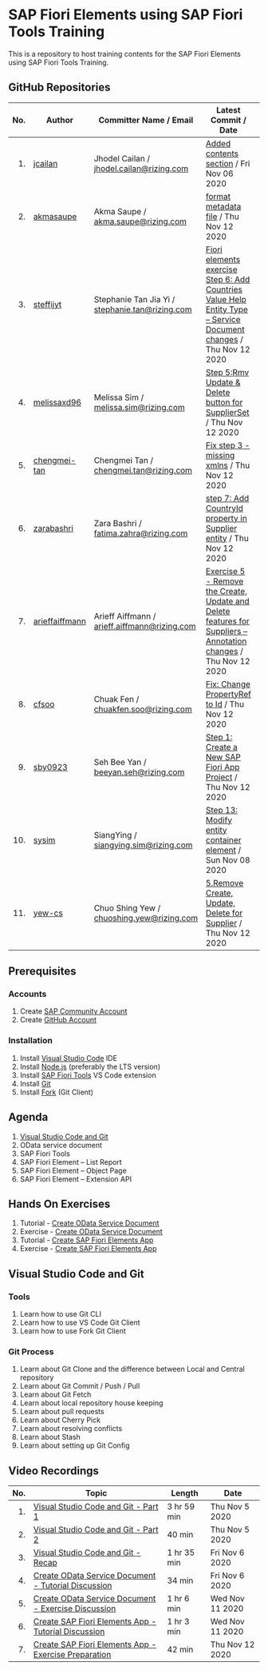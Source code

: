 # SAP Fiori Elements using SAP Fiori Tools Training

This is a repository to host training contents for the SAP Fiori Elements using SAP Fiori Tools Training.

## GitHub Repositories

| No. | Author | Committer Name / Email | Latest Commit / Date | Commits |
| ---:| ------ | ---------------------- | -------------------- |:-------:|
| 1. | [jcailan](https:&#x2F;&#x2F;github.com&#x2F;jcailan) | Jhodel Cailan / jhodel.cailan@rizing.com | [Added contents section](https:&#x2F;&#x2F;github.com&#x2F;jcailan&#x2F;fiori-element&#x2F;commit&#x2F;ad86a6b8116b4dd8ad657d3bbb54537ebb57abe1) / Fri Nov 06 2020 | [7](https:&#x2F;&#x2F;github.com&#x2F;jcailan&#x2F;fiori-element&#x2F;commits) |
| 2. | [akmasaupe](https:&#x2F;&#x2F;github.com&#x2F;akmasaupe) | Akma Saupe / akma.saupe@rizing.com | [format metadata file](https:&#x2F;&#x2F;github.com&#x2F;akmasaupe&#x2F;fiori-element&#x2F;commit&#x2F;38787acf68308c71198cd9356a83f5430d483b7f) / Thu Nov 12 2020 | [13](https:&#x2F;&#x2F;github.com&#x2F;akmasaupe&#x2F;fiori-element&#x2F;commits) |
| 3. | [steffijyt](https:&#x2F;&#x2F;github.com&#x2F;steffijyt) | Stephanie Tan Jia Yi / stephanie.tan@rizing.com | [Fiori elements exercise Step 6: Add Countries Value Help Entity Type – Service Document changes](https:&#x2F;&#x2F;github.com&#x2F;steffijyt&#x2F;fiori-element&#x2F;commit&#x2F;a0a6618812f8aa834b4a846a6633456040b889e1) / Thu Nov 12 2020 | [56](https:&#x2F;&#x2F;github.com&#x2F;steffijyt&#x2F;fiori-element&#x2F;commits) |
| 4. | [melissaxd96](https:&#x2F;&#x2F;github.com&#x2F;melissaxd96) | Melissa Sim / melissa.sim@rizing.com | [Step 5:Rmv Update &amp; Delete button for SupplierSet](https:&#x2F;&#x2F;github.com&#x2F;melissaxd96&#x2F;fiori-element&#x2F;commit&#x2F;de904303344293374f2e8543873e4d3efb4baae9) / Thu Nov 12 2020 | [65](https:&#x2F;&#x2F;github.com&#x2F;melissaxd96&#x2F;fiori-element&#x2F;commits) |
| 5. | [chengmei-tan](https:&#x2F;&#x2F;github.com&#x2F;chengmei-tan) | Chengmei Tan / chengmei.tan@rizing.com | [Fix step 3 - missing xmlns](https:&#x2F;&#x2F;github.com&#x2F;chengmei-tan&#x2F;fiori-element&#x2F;commit&#x2F;0acbc4fcb9378c05bc23292ede2abdeb331e0d04) / Thu Nov 12 2020 | [75](https:&#x2F;&#x2F;github.com&#x2F;chengmei-tan&#x2F;fiori-element&#x2F;commits) |
| 6. | [zarabashri](https:&#x2F;&#x2F;github.com&#x2F;zarabashri) | Zara Bashri / fatima.zahra@rizing.com | [step 7:	Add CountryId property in Supplier entity](https:&#x2F;&#x2F;github.com&#x2F;zarabashri&#x2F;fiori-element&#x2F;commit&#x2F;2c8d828f7996ee72bf080f60c1adf29c3fbd6bd5) / Thu Nov 12 2020 | [51](https:&#x2F;&#x2F;github.com&#x2F;zarabashri&#x2F;fiori-element&#x2F;commits) |
| 7. | [arieffaiffmann](https:&#x2F;&#x2F;github.com&#x2F;arieffaiffmann) | Arieff Aiffmann / arieff.aiffmann@rizing.com | [Exercise 5 - Remove the Create, Update and Delete features for Suppliers – Annotation changes](https:&#x2F;&#x2F;github.com&#x2F;arieffaiffmann&#x2F;fiori-element&#x2F;commit&#x2F;b6817f15abe1561a0b340e93d03bbfc9d56d413b) / Thu Nov 12 2020 | [54](https:&#x2F;&#x2F;github.com&#x2F;arieffaiffmann&#x2F;fiori-element&#x2F;commits) |
| 8. | [cfsoo](https:&#x2F;&#x2F;github.com&#x2F;cfsoo) | Chuak Fen / chuakfen.soo@rizing.com | [Fix: Change PropertyRef to Id](https:&#x2F;&#x2F;github.com&#x2F;cfsoo&#x2F;fiori-element&#x2F;commit&#x2F;9c58cd7be554748de9a40a8a3f4ff24c08d192e9) / Thu Nov 12 2020 | [50](https:&#x2F;&#x2F;github.com&#x2F;cfsoo&#x2F;fiori-element&#x2F;commits) |
| 9. | [sby0923](https:&#x2F;&#x2F;github.com&#x2F;sby0923) | Seh Bee Yan / beeyan.seh@rizing.com | [Step 1: Create a New SAP Fiori App Project](https:&#x2F;&#x2F;github.com&#x2F;sby0923&#x2F;fiori-element&#x2F;commit&#x2F;13ee2d2080385b0f9e7d765c0721299a4dc015fd) / Thu Nov 12 2020 | [49](https:&#x2F;&#x2F;github.com&#x2F;sby0923&#x2F;fiori-element&#x2F;commits) |
| 10. | [sysim](https:&#x2F;&#x2F;github.com&#x2F;sysim) | SiangYing / siangying.sim@rizing.com | [Step 13: Modify entity container element](https:&#x2F;&#x2F;github.com&#x2F;sysim&#x2F;fiori-element&#x2F;commit&#x2F;0e7d5572ad98bc979af9b72f47ad4073d9a81901) / Sun Nov 08 2020 | [31](https:&#x2F;&#x2F;github.com&#x2F;sysim&#x2F;fiori-element&#x2F;commits) |
| 11. | [yew-cs](https:&#x2F;&#x2F;github.com&#x2F;yew-cs) | Chuo Shing Yew / chuoshing.yew@rizing.com | [5.Remove Create, Update, Delete for Supplier](https:&#x2F;&#x2F;github.com&#x2F;yew-cs&#x2F;fiori-element&#x2F;commit&#x2F;dc2023b42c233c80d6dce5b2deeb9c770d3ecb06) / Thu Nov 12 2020 | [61](https:&#x2F;&#x2F;github.com&#x2F;yew-cs&#x2F;fiori-element&#x2F;commits) |

## Prerequisites

### Accounts

1. Create [SAP Community Account](https://community.sap.com/)
2. Create [GitHub Account](https://github.com/join)

### Installation

1. Install [Visual Studio Code](https://code.visualstudio.com/download) IDE
2. Install [Node.js](https://nodejs.org/en/download/) (preferably the LTS version)
3. Install [SAP Fiori Tools](https://marketplace.visualstudio.com/items?itemName=SAPSE.sap-ux-fiori-tools-extension-pack) VS Code extension
4. Install [Git](https://git-scm.com/downloads)
5. Install [Fork](https://git-fork.com/) (Git Client)

## Agenda

1. [Visual Studio Code and Git](#visual-studio-code-and-git)
2. OData service document
3. SAP Fiori Tools
4. SAP Fiori Element – List Report
5. SAP Fiori Element – Object Page
6. SAP Fiori Element – Extension API

## Hands On Exercises

1. Tutorial - [Create OData Service Document](https://developers.sap.com/tutorials/hcp-webide-create-odata-model.html)
2. Exercise - [Create OData Service Document](https://vestapartners.sharepoint.com/:w:/s/DDCKL/EVNDaN_EKgpCiU6HcMJdBPoB5YPAIsrqBSPepsfQ9uiabQ?e=qnF9QF)
3. Tutorial - [Create SAP Fiori Elements App](https://developers.sap.com/group.fiori-tools-lrop.html)
4. Exercise - [Create SAP Fiori Elements App](https://vestapartners.sharepoint.com/:w:/s/DDCKL/EYBYhuWlyQFJmYzdjiPYsnoB-IKSMEZSTD-0vtw0tFf6Qg?e=X75eK6)

## Visual Studio Code and Git

### Tools

1. Learn how to use Git CLI
2. Learn how to use VS Code Git Client
3. Learn how to use Fork Git Client

### Git Process

1. Learn about Git Clone and the difference between Local and Central repository
2. Learn about Git Commit / Push / Pull
3. Learn about Git Fetch
4. Learn about local repository house keeping
5. Learn about pull requests
6. Learn about Cherry Pick
7. Learn about resolving conflicts
8. Learn about Stash
9. Learn about setting up Git Config

## Video Recordings

| No. | Topic | Length | Date |
| ---:| ----- | ------ | ---- |
| 1. | [Visual Studio Code and Git - Part 1](https://web.microsoftstream.com/video/a9ca83d0-cc23-4792-93b1-df2676fae0ca) | 3 hr 59 min | Thu Nov 5 2020 |
| 2. | [Visual Studio Code and Git - Part 2](https://web.microsoftstream.com/video/3a183c92-8b2e-4741-92bd-7a03db60e4fd) | 40 min | Thu Nov 5 2020 |
| 3. | [Visual Studio Code and Git - Recap](https://web.microsoftstream.com/video/591f36b2-6fed-4f09-9741-a8964c76c43d)  | 1 hr 35 min | Fri Nov 6 2020 |
| 4. | [Create OData Service Document - Tutorial Discussion](https://web.microsoftstream.com/video/ece7ca34-8b6f-42cf-a3c8-7942bc0ed16c) | 34 min | Fri Nov 6 2020 |
| 5. | [Create OData Service Document - Exercise Discussion](https://web.microsoftstream.com/video/97d8865c-0849-4765-84ed-56cd68ed6fe9) | 1 hr 6 min | Wed Nov 11 2020 |
| 6. | [Create SAP Fiori Elements App - Tutorial Discussion](https://web.microsoftstream.com/video/1c62f6f6-ad69-41e0-a673-f98176a9c7a4) | 1 hr 3 min | Wed Nov 11 2020 |
| 7. | [Create SAP Fiori Elements App - Exercise Preparation](https://web.microsoftstream.com/video/2c946483-656a-4c07-9d7a-b250d59f4b3c) | 42 min | Thu Nov 12 2020 |